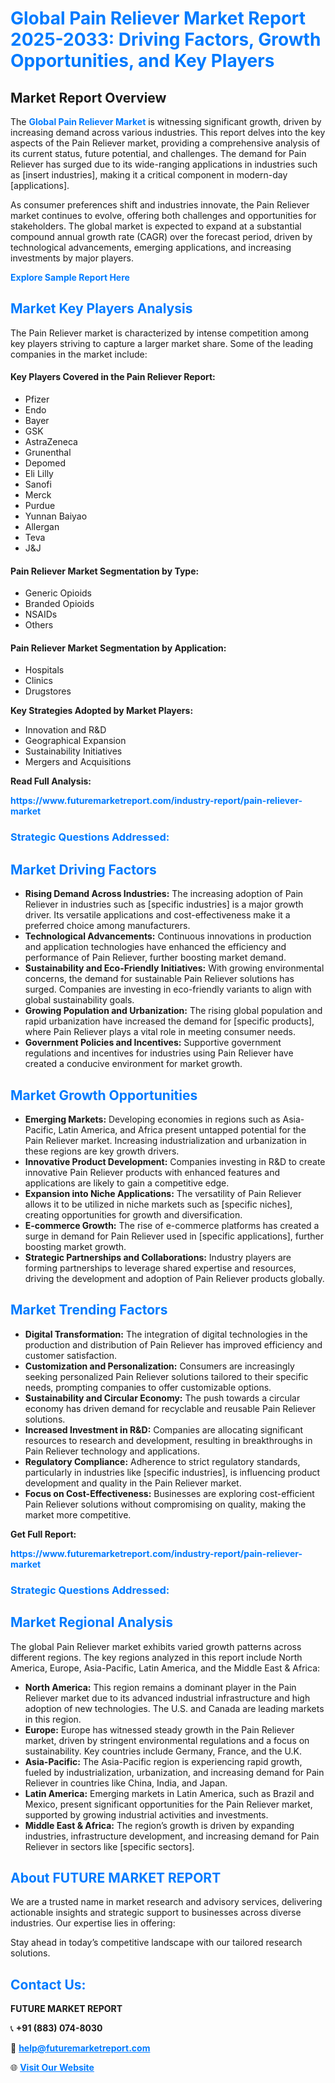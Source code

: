 <h1 style="color: #007BFF;">Global Pain Reliever Market Report 2025-2033: Driving Factors, Growth Opportunities, and Key Players</h1>

<section id="overview">
<h2>Market Report Overview</h2>
<p>The <a href="https://www.futuremarketreport.com/industry-report/pain-reliever-market" style="color: #007BFF; text-decoration: none;"><strong>Global Pain Reliever Market</strong></a> is witnessing significant growth, driven by increasing demand across various industries. This report delves into the key aspects of the Pain Reliever market, providing a comprehensive analysis of its current status, future potential, and challenges. The demand for Pain Reliever has surged due to its wide-ranging applications in industries such as [insert industries], making it a critical component in modern-day [applications].</p>
<p>As consumer preferences shift and industries innovate, the Pain Reliever market continues to evolve, offering both challenges and opportunities for stakeholders. The global market is expected to expand at a substantial compound annual growth rate (CAGR) over the forecast period, driven by technological advancements, emerging applications, and increasing investments by major players.</p>
</section>

<section id="overview">
<p><a href="https://www.futuremarketreport.com/request-sample/reportId=79793" style="color: #007BFF; text-decoration: none;"><strong>Explore Sample Report Here</strong></a></p>
</section>

<section id="key-players">
<h2 style="color: #007BFF;">Market Key Players Analysis</h2>
<p>The Pain Reliever market is characterized by intense competition among key players striving to capture a larger market share. Some of the leading companies in the market include:</p>
<h4>Key Players Covered in the Pain Reliever Report:</h4>
<ul><li>Pfizer</li><li>Endo</li><li>Bayer</li><li>GSK</li><li>AstraZeneca</li><li>Grunenthal</li><li>Depomed</li><li>Eli Lilly</li><li>Sanofi</li><li>Merck</li><li>Purdue</li><li>Yunnan Baiyao</li><li>Allergan</li><li>Teva</li><li>J&amp;J</li></ul>
<h4>Pain Reliever Market Segmentation by Type:</h4>
<ul><li>Generic Opioids</li><li>Branded Opioids</li><li>NSAIDs</li><li>Others</li></ul>

<h4>Pain Reliever Market Segmentation by Application:</h4>
<ul><li>Hospitals</li><li>Clinics</li><li>Drugstores</li></ul>
<p><strong>Key Strategies Adopted by Market Players:</strong></p>
<ul>
<li>Innovation and R&D</li>
<li>Geographical Expansion</li>
<li>Sustainability Initiatives</li>
<li>Mergers and Acquisitions</li>
</ul>
</section>

<section>
<p><strong>Read Full Analysis: </strong></p><a href="https://www.futuremarketreport.com/industry-report/pain-reliever-market" style="color: #007BFF; text-decoration: none;"><strong>https://www.futuremarketreport.com/industry-report/pain-reliever-market</strong></a>
<h3 style="color: #007BFF;">Strategic Questions Addressed:</h3>
</section>

<section id="driving-factors">
<h2 style="color: #007BFF;">Market Driving Factors</h2>
<ul>
<li><strong>Rising Demand Across Industries:</strong> The increasing adoption of Pain Reliever in industries such as [specific industries] is a major growth driver. Its versatile applications and cost-effectiveness make it a preferred choice among manufacturers.</li>
<li><strong>Technological Advancements:</strong> Continuous innovations in production and application technologies have enhanced the efficiency and performance of Pain Reliever, further boosting market demand.</li>
<li><strong>Sustainability and Eco-Friendly Initiatives:</strong> With growing environmental concerns, the demand for sustainable Pain Reliever solutions has surged. Companies are investing in eco-friendly variants to align with global sustainability goals.</li>
<li><strong>Growing Population and Urbanization:</strong> The rising global population and rapid urbanization have increased the demand for [specific products], where Pain Reliever plays a vital role in meeting consumer needs.</li>
<li><strong>Government Policies and Incentives:</strong> Supportive government regulations and incentives for industries using Pain Reliever have created a conducive environment for market growth.</li>
</ul>
</section>

<section id="growth-opportunities">
<h2 style="color: #007BFF;">Market Growth Opportunities</h2>
<ul>
<li><strong>Emerging Markets:</strong> Developing economies in regions such as Asia-Pacific, Latin America, and Africa present untapped potential for the Pain Reliever market. Increasing industrialization and urbanization in these regions are key growth drivers.</li>
<li><strong>Innovative Product Development:</strong> Companies investing in R&D to create innovative Pain Reliever products with enhanced features and applications are likely to gain a competitive edge.</li>
<li><strong>Expansion into Niche Applications:</strong> The versatility of Pain Reliever allows it to be utilized in niche markets such as [specific niches], creating opportunities for growth and diversification.</li>
<li><strong>E-commerce Growth:</strong> The rise of e-commerce platforms has created a surge in demand for Pain Reliever used in [specific applications], further boosting market growth.</li>
<li><strong>Strategic Partnerships and Collaborations:</strong> Industry players are forming partnerships to leverage shared expertise and resources, driving the development and adoption of Pain Reliever products globally.</li>
</ul>
</section>

<section id="trending-factors">
<h2 style="color: #007BFF;">Market Trending Factors</h2>
<ul>
<li><strong>Digital Transformation:</strong> The integration of digital technologies in the production and distribution of Pain Reliever has improved efficiency and customer satisfaction.</li>
<li><strong>Customization and Personalization:</strong> Consumers are increasingly seeking personalized Pain Reliever solutions tailored to their specific needs, prompting companies to offer customizable options.</li>
<li><strong>Sustainability and Circular Economy:</strong> The push towards a circular economy has driven demand for recyclable and reusable Pain Reliever solutions.</li>
<li><strong>Increased Investment in R&D:</strong> Companies are allocating significant resources to research and development, resulting in breakthroughs in Pain Reliever technology and applications.</li>
<li><strong>Regulatory Compliance:</strong> Adherence to strict regulatory standards, particularly in industries like [specific industries], is influencing product development and quality in the Pain Reliever market.</li>
<li><strong>Focus on Cost-Effectiveness:</strong> Businesses are exploring cost-efficient Pain Reliever solutions without compromising on quality, making the market more competitive.</li>
</ul>
</section>

<section>
<p><strong>Get Full Report: </strong></p><a href="https://www.futuremarketreport.com/industry-report/pain-reliever-market" style="color: #007BFF; text-decoration: none;"><strong>https://www.futuremarketreport.com/industry-report/pain-reliever-market</strong></a>
<h3 style="color: #007BFF;">Strategic Questions Addressed:</h3>
</section>


<section id="regional-analysis">
<h2 style="color: #007BFF;">Market Regional Analysis</h2>
<p>The global Pain Reliever market exhibits varied growth patterns across different regions. The key regions analyzed in this report include North America, Europe, Asia-Pacific, Latin America, and the Middle East & Africa:</p>
<ul>
<li><strong>North America:</strong> This region remains a dominant player in the Pain Reliever market due to its advanced industrial infrastructure and high adoption of new technologies. The U.S. and Canada are leading markets in this region.</li>
<li><strong>Europe:</strong> Europe has witnessed steady growth in the Pain Reliever market, driven by stringent environmental regulations and a focus on sustainability. Key countries include Germany, France, and the U.K.</li>
<li><strong>Asia-Pacific:</strong> The Asia-Pacific region is experiencing rapid growth, fueled by industrialization, urbanization, and increasing demand for Pain Reliever in countries like China, India, and Japan.</li>
<li><strong>Latin America:</strong> Emerging markets in Latin America, such as Brazil and Mexico, present significant opportunities for the Pain Reliever market, supported by growing industrial activities and investments.</li>
<li><strong>Middle East & Africa:</strong> The region’s growth is driven by expanding industries, infrastructure development, and increasing demand for Pain Reliever in sectors like [specific sectors].</li>
</ul>
</section>

<footer>
<h2 style="color: #007BFF;">About FUTURE MARKET REPORT</h2>
<p>We are a trusted name in market research and advisory services, delivering actionable insights and strategic support to businesses across diverse industries. Our expertise lies in offering:</p>

<p>Stay ahead in today’s competitive landscape with our tailored research solutions.</p>

<h2 style="color: #007BFF;">Contact Us:</h2>
<p><strong>FUTURE MARKET REPORT</strong></p>
<p>📞 <strong>+91 (883) 074-8030</strong></p>
<p>📧 <strong><a href="mailto:help@futuremarketreport.com" style="color: #007BFF;">help@futuremarketreport.com</a></strong></p>
<p>🌐 <strong><a href="https://www.futuremarketreport.com/" style="color: #007BFF;">Visit Our Website</a></strong></p>
</footer>